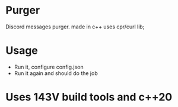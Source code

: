 # Purger
Discord messages purger. made in c++ uses cpr/curl lib;
# Usage
- Run it, configure config.json
- Run it again and should do the job 
# Uses 143V build tools and c++20 

